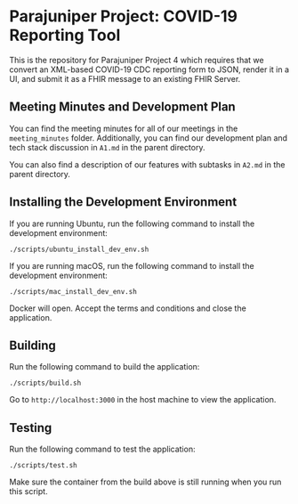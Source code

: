 # Parajuniper Project: COVID-19 Reporting Tool
This is the repository for Parajuniper Project 4 which requires that we convert an XML-based
COVID-19 CDC reporting form to JSON, render it in a UI, and submit it as a FHIR message to an
existing FHIR Server.

## Meeting Minutes and Development Plan

You can find the meeting minutes for all of our meetings in the `meeting_minutes` folder. Additionally, you can find our development plan and tech stack discussion in `A1.md` in the parent directory.

You can also find a description of our features with subtasks in `A2.md` in the parent directory. 

## Installing the Development Environment
If you are running Ubuntu, run the following command to install the development environment:
```
./scripts/ubuntu_install_dev_env.sh
```

If you are running macOS, run the following command to install the development environment:
```
./scripts/mac_install_dev_env.sh
```
Docker will open. Accept the terms and conditions and close the application.

## Building
Run the following command to build the application:
```
./scripts/build.sh
```

Go to `http://localhost:3000` in the host machine to view the application.

## Testing
Run the following command to test the application:
```
./scripts/test.sh
```
Make sure the container from the build above is still running when you run this script.
